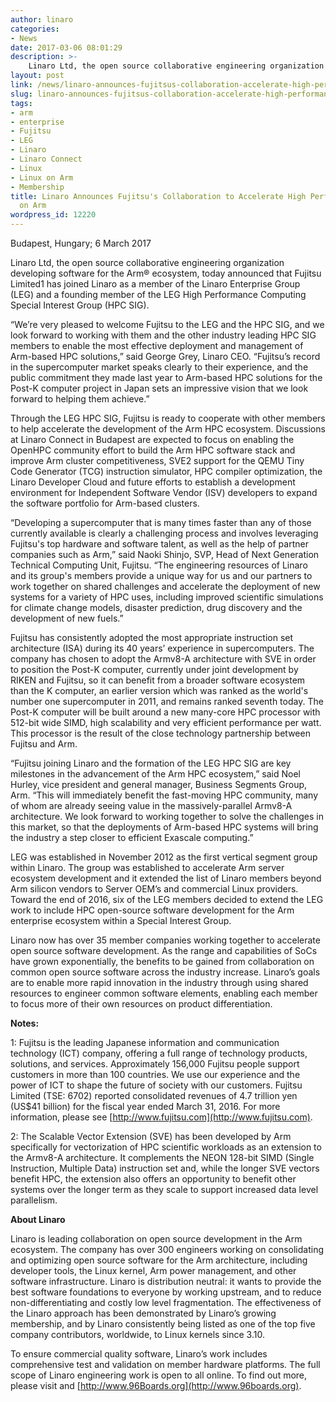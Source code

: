 ```yaml
---
author: linaro
categories:
- News
date: 2017-03-06 08:01:29
description: >-
    Linaro Ltd, the open source collaborative engineering organization developing software for the Arm® ecosystem, today announced that Fujitsu Limited1 has joined Linaro as a member of the Linaro Enterprise Group (LEG) and a founding member of the LEG High Performance Computing Special Interest Group (HPC SIG).
layout: post
link: /news/linaro-announces-fujitsus-collaboration-accelerate-high-performance-computing-arm/
slug: linaro-announces-fujitsus-collaboration-accelerate-high-performance-computing-arm
tags:
- arm
- enterprise
- Fujitsu
- LEG
- Linaro
- Linaro Connect
- Linux
- Linux on Arm
- Membership
title: Linaro Announces Fujitsu's Collaboration to Accelerate High Performance Computing
  on Arm
wordpress_id: 12220
---
```


Budapest, Hungary; 6 March 2017

Linaro Ltd, the open source collaborative engineering organization developing software for the Arm® ecosystem, today announced that Fujitsu Limited1 has joined Linaro as a member of the Linaro Enterprise Group (LEG) and a founding member of the LEG High Performance Computing Special Interest Group (HPC SIG).

“We’re very pleased to welcome Fujitsu to the LEG and the HPC SIG, and we look forward to working with them and the other industry leading HPC SIG members to enable the most effective deployment and management of Arm-based HPC solutions,” said George Grey, Linaro CEO. “Fujitsu’s record in the supercomputer market speaks clearly to their experience, and the public commitment they made last year to Arm-based HPC solutions for the Post-K computer project in Japan sets an impressive vision that we look forward to helping them achieve.”

Through the LEG HPC SIG, Fujitsu is ready to cooperate with other members to help accelerate the development of the Arm HPC ecosystem. Discussions at Linaro Connect in Budapest are expected to focus on enabling the OpenHPC community effort to build the Arm HPC software stack and improve Arm cluster competitiveness, SVE2 support for the QEMU Tiny Code Generator (TCG) instruction simulator, HPC compiler optimization, the Linaro Developer Cloud and future efforts to establish a development environment for Independent Software Vendor (ISV) developers to expand the software portfolio for Arm-based clusters.

“Developing a supercomputer that is many times faster than any of those currently available is clearly a challenging process and involves leveraging Fujitsu's top hardware and software talent, as well as the help of partner companies such as Arm,” said Naoki Shinjo, SVP, Head of Next Generation Technical Computing Unit, Fujitsu. “The engineering resources of Linaro and its group's members provide a unique way for us and our partners to work together on shared challenges and accelerate the deployment of new systems for a variety of HPC uses, including improved scientific simulations for climate change models, disaster prediction, drug discovery and the development of new fuels.”

Fujitsu has consistently adopted the most appropriate instruction set architecture (ISA) during its 40 years’ experience in supercomputers. The company has chosen to adopt the Armv8-A architecture with SVE in order to position the Post-K computer, currently under joint development by RIKEN and Fujitsu, so it can benefit from a broader software ecosystem than the K computer, an earlier version which was ranked as the world's number one supercomputer in 2011, and remains ranked seventh today. The Post-K computer will be built around a new many-core HPC processor with 512-bit wide SIMD, high scalability and very efficient performance per watt. This processor is the result of the close technology partnership between Fujitsu and Arm.

“Fujitsu joining Linaro and the formation of the LEG HPC SIG are key milestones in the advancement of the Arm HPC ecosystem,” said Noel Hurley, vice president and general manager, Business Segments Group, Arm. “This will immediately benefit the fast-moving HPC community, many of whom are already seeing value in the massively-parallel Armv8-A architecture. We look forward to working together to solve the challenges in this market, so that the deployments of Arm-based HPC systems will bring the industry a step closer to efficient Exascale computing.”

LEG was established in November 2012 as the first vertical segment group within Linaro. The group was established to accelerate Arm server ecosystem development and it extended the list of Linaro members beyond Arm silicon vendors to Server OEM’s and commercial Linux providers. Toward the end of 2016, six of the LEG members decided to extend the LEG work to include HPC open-source software development for the Arm enterprise ecosystem within a Special Interest Group.

Linaro now has over 35 member companies working together to accelerate open source software development. As the range and capabilities of SoCs have grown exponentially, the benefits to be gained from collaboration on common open source software across the industry increase. Linaro’s goals are to enable more rapid innovation in the industry through using shared resources to engineer common software elements, enabling each member to focus more of their own resources on product differentiation.

**Notes:**

1: Fujitsu is the leading Japanese information and communication technology (ICT) company, offering a full range of technology products, solutions, and services. Approximately 156,000 Fujitsu people support customers in more than 100 countries. We use our experience and the power of ICT to shape the future of society with our customers. Fujitsu Limited (TSE: 6702) reported consolidated revenues of 4.7 trillion yen (US$41 billion) for the fiscal year ended March 31, 2016. For more information, please see [http://www.fujitsu.com](http://www.fujitsu.com).

2: The Scalable Vector Extension (SVE) has been developed by Arm specifically for vectorization of HPC scientific workloads as an extension to the Armv8-A architecture. It complements the NEON 128-bit SIMD (Single Instruction, Multiple Data) instruction set and, while the longer SVE vectors benefit HPC, the extension also offers an opportunity to benefit other systems over the longer term as they scale to support increased data level parallelism.

**About Linaro**

Linaro is leading collaboration on open source development in the Arm ecosystem. The company has over 300 engineers working on consolidating and optimizing open source software for the Arm architecture, including developer tools, the Linux kernel, Arm power management, and other software infrastructure. Linaro is distribution neutral: it wants to provide the best software foundations to everyone by working upstream, and to reduce non-differentiating and costly low level fragmentation. The effectiveness of the Linaro approach has been demonstrated by Linaro’s growing membership, and by Linaro consistently being listed as one of the top five company contributors, worldwide, to Linux kernels since 3.10.

To ensure commercial quality software, Linaro’s work includes comprehensive test and validation on member hardware platforms. The full scope of Linaro engineering work is open to all online. To find out more, please visit []() and [http://www.96Boards.org](http://www.96boards.org).